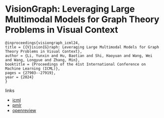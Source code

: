 # VisionGraph: Leveraging Large Multimodal Models for Graph Theory Problems in Visual Context

```
@inproceedings{visiongraph_icml24,
title = {{V}ision{G}raph: Leveraging Large Multimodal Models for Graph Theory Problems in Visual Context},
author = {Li, Yunxin and Hu, Baotian and Shi, Haoyuan and Wang, Wei and Wang, Longyue and Zhang, Min},
booktitle = {Proceedings of the 41st International Conference on Machine Learning (ICML)},
pages = {27903--27919},
year = {2024}
}
```

links
- [icml](https://icml.cc/Conferences/2024/Schedule?showEvent=33414)
- [pmlr](https://proceedings.mlr.press/v235/li24ab.html)
- [openreview](https://openreview.net/forum?id=gjoUXwuZdy)
